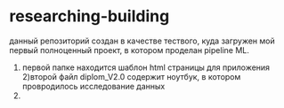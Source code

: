 # researching-building
данный репозиторий создан в качестве тествого,
куда загружен мой первый полноценный проект, в котором проделан pipeline ML.
1) первой папке находится шаблон html страницы для приложения<br> 
2)второй файл diplom_V2.0 содержит ноутбук, в котором провродилось исследование данных<br> 
3)
